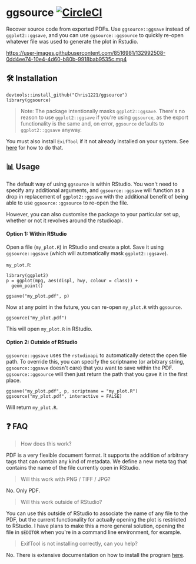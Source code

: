 # ggsource [![CircleCI](https://circleci.com/gh/Chris1221/ggsource/tree/main.svg?style=svg)](https://circleci.com/gh/Chris1221/ggsource/tree/main)

Recover source code from exported PDFs. Use `ggsource::ggsave` instead of `ggplot2::ggsave`, and you can use `ggsource::ggsource` to quickly re-open whatever file was used to generate the plot in Rstudio.

https://user-images.githubusercontent.com/8516981/132992508-0dd4ee74-10e4-4d60-b80b-9918bab9535c.mp4

## 🛠️ Installation 

```{r}
devtools::install_github("Chris1221/ggsource")
library(ggsource)
```

> Note: The package intentionally masks `ggplot2::ggsave`. There's no reason to use `ggplot2::ggsave` if you're using `ggsource`, as the export functionality is the same and, on error, `ggsource` defaults to `ggplot2::ggsave` anyway.

You must also install `ExifTool` if it not already installed on your system. See [here](https://exiftool.org/install.html) for how to do that. 

## 📊 Usage

The default way of using `ggsource` is within RStudio. You won't need to specify any additional arguments, and `ggsource::ggsave` will function as a drop in replacement of `ggplot2::ggsave` with the additional benefit of being able to use `ggsource::ggsource` to re-open the file. 

However, you can also customise the package to your particular set up, whether or not it revolves around the rstudioapi. 

#### Option 1: Within RStudio

Open a file (`my_plot.R`) in RStudio and create a plot. Save it using `ggsource::ggsave` (which will automatically mask `ggplot2::ggsave`).

`my_plot.R`: 

```{R}
library(ggplot2)
p = ggplot(mpg, aes(displ, hwy, colour = class)) + 
  geom_point()

ggsave("my_plot.pdf", p)
```

Now at any point in the future, you can re-open `my_plot.R` with `ggsource`. 

```{R}
ggsource("my_plot.pdf")
```

This will open `my_plot.R` in RStudio.

#### Option 2: Outside of RStudio

`ggsource::ggsave` uses the `rstudioapi` to automatically detect the open file path. To override this, you can specify the scriptname (or arbitrary string, `ggsource::ggsave` doesn't care) that you want to save within the PDF. `ggsource::ggsource` will then just return the path that you gave it in the first place. 

```{R}
ggsave("my_plot.pdf", p, scriptname = "my_plot.R")
ggsource("my_plot.pdf", interactive = FALSE)
```

Will return `my_plot.R`. 

## ❓ FAQ

> How does this work?

PDF is a very flexible document format. It supports the addition of arbitrary tags that can contain any kind of metadata. We define a new meta tag that contains the name of the file currently open in RStudio.

> Will this work with PNG / TIFF / JPG?

No. Only PDF.

> Will this work outside of RStudio?

You can use this outside of RStudio to associate the name of any file to the PDF, but the current functionality for actually opening the plot is restricted to RStudio. I have plans to make this a more general solution, opening the file in `$EDITOR` when you're in a command line environment, for example.

> ExifTool is not installing correctly, can you help?

No. There is extensive documentation on how to install the program [here](https://exiftool.org/).
